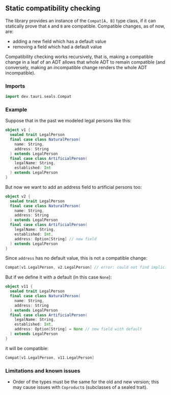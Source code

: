 <!--

   Copyright 2016-2020 Daniel Urban and contributors listed in AUTHORS
   Copyright 2020 Nokia
   SPDX-License-Identifier: Apache-2.0

   Licensed under the Apache License, Version 2.0 (the "License");
   you may not use this file except in compliance with the License.
   You may obtain a copy of the License at

       http://www.apache.org/licenses/LICENSE-2.0

   Unless required by applicable law or agreed to in writing, software
   distributed under the License is distributed on an "AS IS" BASIS,
   WITHOUT WARRANTIES OR CONDITIONS OF ANY KIND, either express or implied.
   See the License for the specific language governing permissions and
   limitations under the License.

--->

## Static compatibility checking

The library provides an instance of the `Compat[A, B]` type class,
if it can statically prove that `A` and `B` are compatible.
Compatible changes, as of now, are:
* adding a new field which has a default value
* removing a field which had a default value

Compatibility checking works recursively, that is, making a
compatible change in a leaf of an ADT allows that whole ADT
to remain compatible (and conversely, making an *in*compatible
change renders the whole ADT incompatible).

### Imports

```scala mdoc:silent
import dev.tauri.seals.Compat
```

### Example

Suppose that in the past we modeled legal persons like this:

```scala mdoc:silent
object v1 {
  sealed trait LegalPerson
  final case class NaturalPerson(
    name: String,
    address: String
  ) extends LegalPerson
  final case class ArtificialPerson(
    legalName: String,
    established: Int
  ) extends LegalPerson
}
```

But now we want to add an address field to artificial persons too:

```scala mdoc:silent
object v2 {
  sealed trait LegalPerson
  final case class NaturalPerson(
    name: String,
    address: String
  ) extends LegalPerson
  final case class ArtificialPerson(
    legalName: String,
    established: Int,
    address: Option[String] // new field
  ) extends LegalPerson
}
```

Since `address` has no default value, this is not a compatible change:

```scala mdoc:fail
Compat[v1.LegalPerson, v2.LegalPerson] // error: could not find implicit value for ...
```

But if we define it with a default (in this case `None`):

```scala mdoc:silent
object v11 {
  sealed trait LegalPerson
  final case class NaturalPerson(
    name: String,
    address: String
  ) extends LegalPerson
  final case class ArtificialPerson(
    legalName: String,
    established: Int,
    address: Option[String] = None // new field with default
  ) extends LegalPerson
}
```

it will be compatible:

```scala mdoc
Compat[v1.LegalPerson, v11.LegalPerson]
```

### Limitations and known issues

* Order of the types must be the same for the old and new version;
  this may cause issues with `Coproduct`s (subclasses of a sealed trait).

